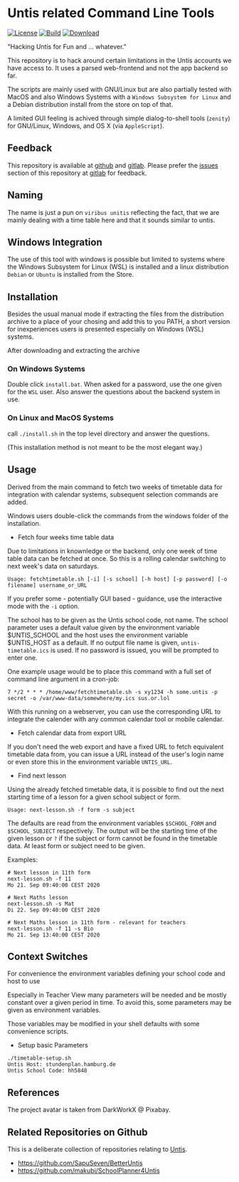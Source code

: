 # Untis related Command Line Tools

[![License](https://img.shields.io/github/license/mgoellnitz/proposito-unitis.svg)](https://github.com/mgoellnitz/proposito-unitis/blob/master/LICENSE)
[![Build](https://img.shields.io/gitlab/pipeline/backendzeit/proposito-unitis.svg)](https://gitlab.com/backendzeit/proposito-unitis/pipelines)
[![Download](https://img.shields.io/badge/Download-Snapshot-blue)](https://gitlab.com/backendzeit/proposito-unitis/-/jobs/artifacts/master/download?job=build)

"Hacking Untis for Fun and ... whatever."

This repository is to hack around certain limitations in the Untis accounts we 
have access to. It uses a parsed web-frontend and not the app backend so far.

The scripts are mainly used with GNU/Linux but are also partially tested with
MacOS and also Windows Systems with a `Windows Subsystem for Linux` and a Debian
distribution install from the store on top of that.

A limited GUI feeling is achived through simple dialog-to-shell tools
(`zenity`) for GNU/Linux, Windows, and OS X (via `AppleScript`).

## Feedback

This repository is available at [github][github] and [gitlab][gitlab]. Please 
prefer the [issues][issues] section of this repository at [gitlab][gitlab]
for feedback.

## Naming

The name is just a pun on `viribus unitis` reflecting the fact, that we are
mainly dealing with a time table here and that it sounds similar to untis.

## Windows Integration

The use of this tool with windows is possible but limited to systems where the
Windows Subsystem for Linux (WSL) is installed and a linux distribution
`Debian` or `Ubuntu` is installed from the Store.

## Installation

Besides the usual manual mode if extracting the files from the distribution
archive to a place of your chosing and add this to you PATH, a short version
for inexperiences users is presented especially on Windows (WSL) systems.

After downloading and extracting the archive 

### On Windows Systems 

Double click `install.bat`. When asked for a password, use the one given for 
the `WSL` user. Also answer the questions about the backend system in use.

### On Linux and MacOS Systems

call `./install.sh` in the top level directory and answer the questions.

(This installation method is not meant to be the most elegant way.)

## Usage

Derived from the main command to fetch two weeks of timetable data for
integration with calendar systems, subsequent selection commands are added.

Windows users double-click the commands from the windows folder of the
installation.

* Fetch four weeks time table data

Due to limitations in knownledge or the backend, only one week of time table
data can be fetched at once. So this is a rolling calendar switching to next 
week's data on saturdays.

```
Usage: fetchtimetable.sh [-i] [-s school] [-h host] [-p password] [-o filename] username_or_URL
```

If you prefer some - potentially GUI based - guidance, use the interactive mode
with the `-i` option.

The school has to be given as the Untis school code, not name. The school
parameter uses a default value given by the environment variable $UNTIS_SCHOOL
and the host uses the environment variable $UNTIS_HOST as a default. If no
output file name is given, `untis-timetable.ics` is used. If no password is
issued, you will be prompted to enter one.

One example usage would be to place this command with a full set of command
line argument in a cron-job:
```
7 */2 * * * /home/www/fetchtimetable.sh -s xy1234 -h some.untis -p secret -o /var/www-data/somewhere/my.ics sus.or.lol
```

With this running on a webserver, you can use the corresponding URL to 
integrate the calender with any common calendar tool or mobile calendar.

* Fetch calendar data from export URL

If you don't need the web export and have a fixed URL to fetch equivalent
timetable data from, you can issue a URL instead of the user's login name
or even store this in the environment variable `UNTIS_URL`.

* Find next lesson

Using the already fetched timetable data, it is possible to find out the next
starting time of a lesson for a given school subject or form.

```
Usage: next-lesson.sh -f form -s subject
```

The defaults are read from the environment variables `$SCHOOL_FORM` and
`$SCHOOL_SUBJECT` respectively. The output will be the starting time of the 
given lesson or `?` if the subject or form cannot be found in the timetable 
data. At least form or subject need to be given.

Examples:

```
# Next lesson in 11th form
next-lesson.sh -f 11
Mo 21. Sep 09:40:00 CEST 2020

# Next Maths lesson
next-lesson.sh -s Mat
Di 22. Sep 09:40:00 CEST 2020

# Next Maths lesson in 11th form - relevant for teachers
next-lesson.sh -f 11 -s Bio
Mo 21. Sep 13:40:00 CEST 2020
```

## Context Switches

For convenience the environment variables defining your school code and host to use

Especially in Teacher View many parameters will be needed and be mostly
constant over a given period in time. To avoid this, some parameters may be
given as environment variables.

Those variables may be modified in your shell defaults with some convenience
scripts.

* Setup basic Parameters

```
./timetable-setup.sh
Untis Host: stundenplan.hamburg.de
Untis School Code: hh5848
```

## References

The project avatar is taken from DarkWorkX @ Pixabay.

## Related Repositories on Github

This is a deliberate collection of repositories relating to [Untis][untis].

* https://github.com/SapuSeven/BetterUntis
* https://github.com/makubi/SchoolPlanner4Untis

[untis]: https://www.untis.at/
[issues]: https://gitlab.com/backendzeit/proposito-unitis/-/issues
[gitlab]: https://gitlab.com/backendzeit/proposito-unitis
[github]: https://github.com/mgoellnitz/proposito-unitis
